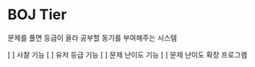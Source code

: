 # BOJ Tier

문제를 풀면 등급이 올라 공부할 동기를 부여해주는 시스템

[ ] 사찰 기능
[ ] 유저 등급 기능
[ ] 문제 난이도 기능
[ ] 문제 난이도 확장 프로그램
